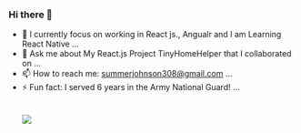 ### Hi there 👋

- 🌱 I currently focus on working in React js., Angualr and I am Learning React Native ...
- 💬 Ask me about My React.js Project TinyHomeHelper that I collaborated on ...
- 📫 How to reach me: summerjohnson308@gmail.com  ...
- ⚡ Fun fact: I served 6 years in the Army National Guard! ...
<br /> <br /><br />
![](https://wallpapercrafter.com/desktop/229056-open-laptop-on-desk-displaying-programming-code-ne.jpg)

